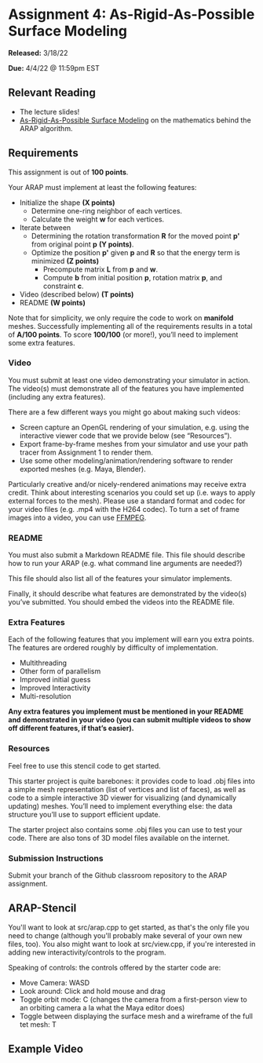 # Assignment 4: As-Rigid-As-Possible Surface Modeling


**Released:** 3/18/22

**Due:** 4/4/22 @ 11:59pm EST


## Relevant Reading

- The lecture slides!
- [As-Rigid-As-Possible Surface Modeling](https://igl.ethz.ch/projects/ARAP/arap_web.pdf) on the mathematics behind the ARAP algorithm.


## Requirements

This assignment is out of **100 points**.

Your ARAP must implement at least the following features:

* Initialize the shape **(X points)**
  * Determine one-ring neighbor of each vertices.
  * Calculate the weight **w** for each vertices.
* Iterate between 
    * Determining the rotation transformation **R** for the moved point **p'** from original point **p** **(Y points)**.
    * Optimize the position **p'** given **p** and **R** so that the energy term is minimized **(Z points)**
        * Precompute matrix **L** from **p** and **w**. 
        * Compute **b** from initial position **p**, rotation matrix **p**, and constraint **c**.
* Video (described below) **(T points)**
* README **(W points)**

Note that for simplicity, we only require the code to work on **manifold** meshes. Successfully implementing all of the requirements results in a total of **A/100 points**.
To score **100/100** (or more!), you’ll need to implement some extra features.

### Video

You must submit at least one video demonstrating your simulator in action. The video(s) must demonstrate all of the features you have implemented (including any extra features).

There are a few different ways you might go about making such videos:

* Screen capture an OpenGL rendering of your simulation, e.g. using the interactive viewer code that we provide below (see “Resources”).
* Export frame-by-frame meshes from your simulator and use your path tracer from Assignment 1 to render them.
* Use some other modeling/animation/rendering software to render exported meshes (e.g. Maya, Blender).

Particularly creative and/or nicely-rendered animations may receive extra credit. Think about interesting scenarios you could set up (i.e. ways to apply external forces to the mesh).
Please use a standard format and codec for your video files (e.g. .mp4 with the H264 codec).
To turn a set of frame images into a video, you can use [FFMPEG](https://hamelot.io/visualization/using-ffmpeg-to-convert-a-set-of-images-into-a-video/).

### README

You must also submit a Markdown README file. This file should describe how to run your ARAP (e.g. what command line arguments are needed?)

This file should also list all of the features your simulator implements.

Finally, it should describe what features are demonstrated by the video(s) you’ve submitted. You should embed the videos into the README file.

### Extra Features
Each of the following features that you implement will earn you extra points. The features are ordered roughly by difficulty of implementation.

* Multithreading
* Other form of parallelism
* Improved initial guess
* Improved Interactivity 
* Multi-resolution


**Any extra features you implement must be mentioned in your README and demonstrated in your video (you can submit multiple videos to show off different features, if that’s easier).**

### Resources

Feel free to use this stencil code to get started.

This starter project is quite barebones: it provides code to load .obj files into a simple mesh representation (list of vertices and list of faces), as well as code to a simple interactive 3D viewer for visualizing (and dynamically updating) meshes. You’ll need to implement everything else: the data structure you’ll use to support efficient update.

The starter project also contains some .obj files you can use to test your code. There are also tons of 3D model files available on the internet. 

### Submission Instructions

Submit your branch of the Github classroom repository to the ARAP assignment.

## ARAP-Stencil

You'll want to look at src/arap.cpp to get started, as that's the only file you need to change (although you'll probably make several of your own new files, too).
You also might want to look at src/view.cpp, if you're interested in adding new interactivity/controls to the program.

Speaking of controls: the controls offered by the starter code are:
 * Move Camera: WASD
 * Look around: Click and hold mouse and drag
 * Toggle orbit mode: C (changes the camera from a first-person view to an orbiting camera a la what the Maya editor does)
 * Toggle between displaying the surface mesh and a wireframe of the full tet mesh: T


## Example Video

